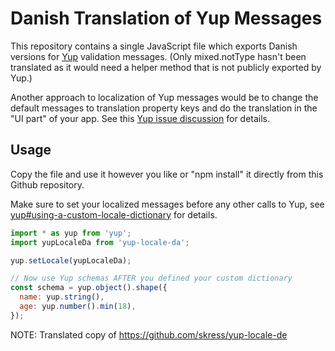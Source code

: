 # Danish Translation of Yup Messages

This repository contains a single JavaScript file which exports Danish versions for [Yup](https://github.com/jquense/yup) validation messages. (Only mixed.notType hasn't been translated as it would need a helper method that is not publicly exported by Yup.)

Another approach to localization of Yup messages would be to change the default messages to translation property keys and do the translation in the "UI part" of your app. See this [Yup issue discussion](https://github.com/jquense/yup/issues/71) for details.

## Usage

Copy the file and use it however you like or "npm install" it directly from this Github repository.

Make sure to set your localized messages before any other calls to Yup, see [yup#using-a-custom-locale-dictionary](https://github.com/jquense/yup#using-a-custom-locale-dictionary) for details.

```javascript
import * as yup from 'yup';
import yupLocaleDa from 'yup-locale-da';

yup.setLocale(yupLocaleDa);

// Now use Yup schemas AFTER you defined your custom dictionary
const schema = yup.object().shape({
  name: yup.string(),
  age: yup.number().min(18),
});
```
NOTE: Translated copy of https://github.com/skress/yup-locale-de
